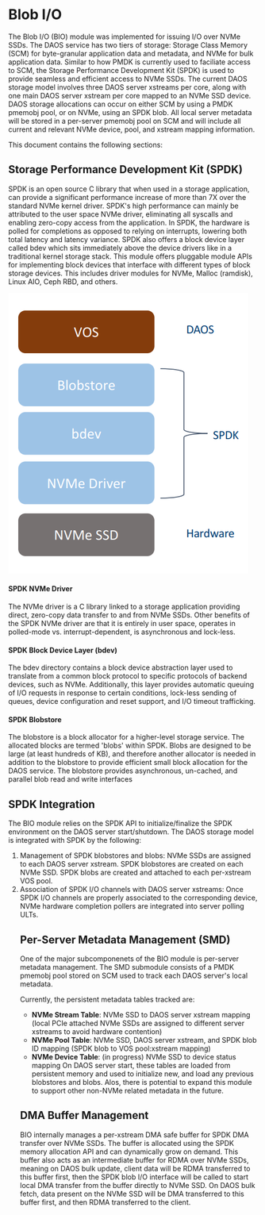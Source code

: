 # Blob I/O

The Blob I/O (BIO) module was implemented for issuing I/O over NVMe SSDs. The DAOS service has two tiers of storage: Storage Class Memory (SCM) for byte-granular application data and metadata, and NVMe for bulk application data. Similar to how PMDK is currently used to faciliate access to SCM, the Storage Performance Development Kit (SPDK) is used to provide seamless and efficient
access to NVMe SSDs. The current DAOS storage model involves three DAOS server xstreams per core, along with one main DAOS server xstream per core mapped to an NVMe SSD device. DAOS storage allocations can occur on either SCM by using a PMDK pmemobj pool, or on NVMe, using an SPDK blob. All local server metadata will be stored in a per-server pmemobj pool on SCM and will include all current and relevant NVMe device, pool, and xstream mapping information.

This document contains the following sections:

## Storage Performance Development Kit (SPDK)
SPDK is an open source C library that when used in a storage application, can provide a significant performance increase of more than 7X over the standard NVMe kernel driver. SPDK's high performance can mainly be attributed to the user space NVMe driver, eliminating all syscalls and enabling zero-copy access from the application. In SPDK, the hardware is polled for completions as opposed to relying on interrupts, lowering both total latency and latency variance. SPDK also offers a block device layer called bdev which sits immediately above the device drivers like in a traditional kernel storage stack. This module offers pluggable module APIs for implementing block devices that interface with different types of block storage devices. This includes driver modules for NVMe, Malloc (ramdisk), Linux AIO, Ceph RBD, and others.

![/doc/graph/Fig_065.png](/doc/graph/Fig_065.png "SPDK Software Stack")

#### SPDK NVMe Driver
The NVMe driver is a C library linked to a storage application providing direct, zero-copy data transfer to and from NVMe SSDs. Other benefits of the SPDK NVMe driver are that it is entirely in user space, operates in polled-mode vs. interrupt-dependent, is asynchronous and lock-less.
#### SPDK Block Device Layer (bdev)
The bdev directory contains a block device abstraction layer used to translate from a common block protocol to specific protocols of backend devices, such as NVMe. Additionally, this layer provides automatic queuing of I/O requests in response to certain conditions, lock-less sending of queues, device configuration and reset support, and I/O timeout trafficking.
#### SPDK Blobstore
The blobstore is a block allocator for a higher-level storage service. The allocated blocks are termed 'blobs' within SPDK. Blobs are designed to be large (at least hundreds of KB), and therefore another allocator is needed in addition to the blobstore to provide efficient small block allocation for the DAOS service. The blobstore provides asynchronous, un-cached, and parallel blob read and write interfaces

## SPDK Integration
The BIO module relies on the SPDK API to initialize/finalize the SPDK environment on the DAOS server start/shutdown. The DAOS storage model is integrated with SPDK by the following:
<ol>
<li>Management of SPDK blobstores and blobs:
NVMe SSDs are assigned to each DAOS server xstream. SPDK blobstores are created on each NVMe SSD. SPDK blobs are created and attached to each per-xstream VOS pool.</li>
<li>Association of SPDK I/O channels with DAOS server xstreams:
Once SPDK I/O channels are properly associated to the corresponding device, NVMe hardware completion pollers are integrated into server polling ULTs.</li>

## Per-Server Metadata Management (SMD)
One of the major subcomponenets of the BIO module is per-server metadata management. The SMD submodule consists of a PMDK pmemobj pool stored on SCM used to track each DAOS server's local metadata.

Currently, the persistent metadata tables tracked are:
- **NVMe Stream Table**: NVMe SSD to DAOS server xstream mapping (local PCIe attached NVMe SSDs are assigned to different server xstreams to avoid hardware contention)
- **NVMe Pool Table**: NVMe SSD, DAOS server xstream, and SPDK blob ID mapping (SPDK blob to VOS pool:xstream mapping)
- **NVMe Device Table**: (in progress) NVMe SSD to device status mapping
On DAOS server start, these tables are loaded from persistent memory and used to initialize new, and load any previous blobstores and blobs. Alos, there is potential to expand this module to support other non-NVMe related metadata in the future.

## DMA Buffer Management
BIO internally manages a per-xstream DMA safe buffer for SPDK DMA transfer over NVMe SSDs. The buffer is allocated using the SPDK memory allocation API and can dynamically grow on demand. This buffer also acts as an intermediate buffer for RDMA over NVMe SSDs, meaning on DAOS bulk update, client data will be RDMA transferred to this buffer first, then the SPDK blob I/O interface will be called to start local DMA transfer from the buffer directly to NVMe SSD. On DAOS bulk fetch, data present on the NVMe SSD will be DMA transferred to this buffer first, and then RDMA transferred to the client.
